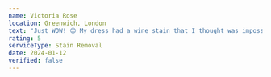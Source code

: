 ```yaml
---
name: Victoria Rose
location: Greenwich, London
text: "Just WOW! 😍 My dress had a wine stain that I thought was impossible to remove. These magicians made it disappear completely! The dress looks absolutely pristine. Thank you for saving my precious memories! 💕"
rating: 5
serviceType: Stain Removal
date: 2024-01-12
verified: false
---
```

